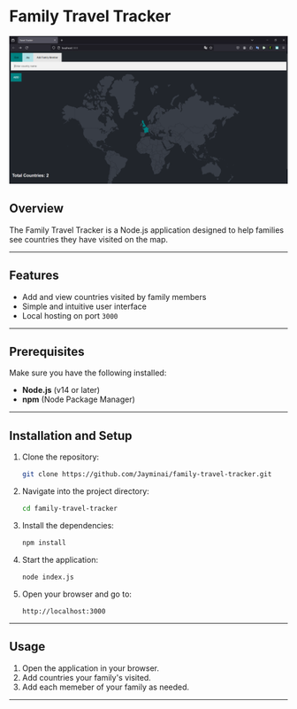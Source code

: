 # Family Travel Tracker

![Family Travel Tracker](public/family-travel-tracker.png)

## Overview
The Family Travel Tracker is a Node.js application designed to help families see countries they have visited on the map.

---

## Features
- Add and view countries visited by family members
- Simple and intuitive user interface
- Local hosting on port `3000`

---

## Prerequisites
Make sure you have the following installed:

- **Node.js** (v14 or later)
- **npm** (Node Package Manager)

---

## Installation and Setup
1. Clone the repository:
   ```bash
   git clone https://github.com/Jayminai/family-travel-tracker.git
   ```

2. Navigate into the project directory:
   ```bash
   cd family-travel-tracker
   ```

3. Install the dependencies:
   ```bash
   npm install
   ```

4. Start the application:
   ```bash
   node index.js
   ```

5. Open your browser and go to:
   ```
   http://localhost:3000
   ```

---

## Usage
1. Open the application in your browser.
2. Add countries your family's visited.
3. Add each memeber of your family as needed.

---